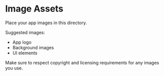 # Image Assets

Place your app images in this directory.

Suggested images:
- App logo
- Background images
- UI elements

Make sure to respect copyright and licensing requirements for any images you use.
